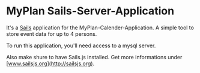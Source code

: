 # MyPlan Sails-Server-Application

It's a [Sails](http://sailsjs.org) application for the MyPlan-Calender-Application. A simple tool to store event data for up to 4 persons.

To run this application, you'll need access to a mysql server.

Also make shure to have Sails.js installed. Get more informations under [www.sailsjs.org](http://sailsjs.org).



